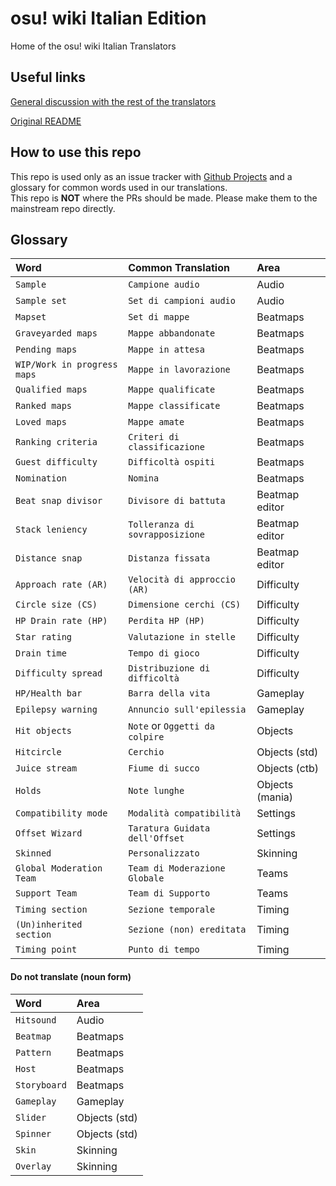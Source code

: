 # osu! wiki Italian Edition
Home of the osu! wiki Italian Translators

## Useful links
[General discussion with the rest of the translators](https://discord.gg/VbkwSZzqSy)

[Original README](https://github.com/ppy/osu-wiki#osu-wiki)

## How to use this repo
This repo is used only as an issue tracker with [Github Projects](https://github.com/orgs/osu-italy/projects/3) and a glossary for common words used in our translations.  
This repo is **NOT** where the PRs should be made. Please make them to the mainstream repo directly.

## Glossary
| Word | Common Translation | Area |
| :-- | :-- | :-- |
| `Sample` | `Campione audio` | Audio |
| `Sample set` | `Set di campioni audio` | Audio |
| `Mapset` | `Set di mappe` |  Beatmaps |
| `Graveyarded maps` | `Mappe abbandonate` |  Beatmaps |
| `Pending maps` | `Mappe in attesa` |  Beatmaps |
| `WIP/Work in progress maps` | `Mappe in lavorazione` |  Beatmaps |
| `Qualified maps` | `Mappe qualificate` |  Beatmaps |
| `Ranked maps` | `Mappe classificate` |  Beatmaps |
| `Loved maps` | `Mappe amate` |  Beatmaps |
| `Ranking criteria` | `Criteri di classificazione` |  Beatmaps |
| `Guest difficulty` | `Difficoltà ospiti` | Beatmaps |
| `Nomination` | `Nomina` | Beatmaps |
| `Beat snap divisor` | `Divisore di battuta` | Beatmap editor |
| `Stack leniency` | `Tolleranza di sovrapposizione` | Beatmap editor |
| `Distance snap` | `Distanza fissata` | Beatmap editor |
| `Approach rate (AR)` | `Velocità di approccio (AR)` | Difficulty |
| `Circle size (CS)` | `Dimensione cerchi (CS)` |  Difficulty |
| `HP Drain rate (HP)` | `Perdita HP (HP)` |  Difficulty |
| `Star rating` | `Valutazione in stelle` | Difficulty |
| `Drain time` | `Tempo di gioco` |  Difficulty |
| `Difficulty spread` | `Distribuzione di difficoltà` | Difficulty |
| `HP/Health bar` | `Barra della vita` | Gameplay |
| `Epilepsy warning` | `Annuncio sull'epilessia` | Gameplay |
| `Hit objects` | `Note` or `Oggetti da colpire` | Objects |
| `Hitcircle` | `Cerchio` | Objects (std) |
| `Juice stream` | `Fiume di succo` | Objects (ctb) |
| `Holds` | `Note lunghe` | Objects (mania) |
| `Compatibility mode` | `Modalità compatibilità` | Settings |
| `Offset Wizard` | `Taratura Guidata dell'Offset` | Settings |
| `Skinned` | `Personalizzato` | Skinning |
| `Global Moderation Team` | `Team di Moderazione Globale` | Teams |
| `Support Team` | `Team di Supporto` | Teams |
| `Timing section` | `Sezione temporale` | Timing |
| `(Un)inherited section` | `Sezione (non) ereditata` | Timing |
| `Timing point` | `Punto di tempo` | Timing |

#### Do not translate (noun form)

| Word | Area |
| :-- | :-- |
| `Hitsound` | Audio |
| `Beatmap` | Beatmaps |
| `Pattern` | Beatmaps |
| `Host` | Beatmaps |
| `Storyboard` | Beatmaps |
| `Gameplay` | Gameplay |
| `Slider` | Objects (std) |
| `Spinner` | Objects (std) |
| `Skin` | Skinning |
| `Overlay` | Skinning |

